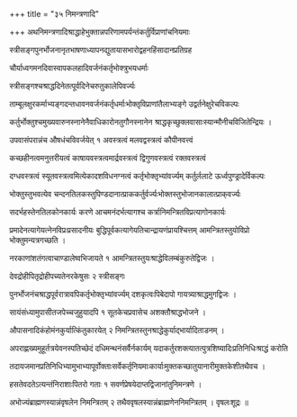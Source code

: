 +++
title = "३५ निमन्त्रणादि"

+++
अथनिमन्त्रणादिश्राद्धाहेभुक्तान्नपरिणामपर्यन्तंकर्तुर्विप्राणांचनियमाः

स्त्रीसङ्गपुनर्भोजनानृतभाषणाध्यापनद्युतायासभारोद्वहनहिंसादानप्रतिग्रह

चौर्याध्वगमनदिवास्वापकलहादिवर्जनंकर्तृभोक्त्रुभयधर्माः

स्त्रीसङ्गश्चश्राद्धदिनेतत्पूर्वदिनेचरुतुकालेपिवर्ज्यः

ताम्बूलक्षुरकर्माभ्यङ्गदन्तधावनवर्जनंकर्तृधर्माःभोक्तृविप्राणांतैलाभ्यङ्गे उद्वर्तनेक्षुरेचविकल्पः

कर्तुर्भोक्तुश्चमुख्यवारुनस्नानेनैवाधिकारोनतुगौनस्नानेन श्राद्धकृच्छुक्लवासाःस्यान्मौनीचविजितेन्द्रियः ।

उपवासंपरान्नंच औषधंचविवर्जयेत् १ अवस्त्रत्वं मलवद्वस्त्रत्वं कौपीनवत्त्वं

कच्छहीनत्वमनुत्तरीयत्वं काषायवस्त्रत्वमार्द्रवस्त्रत्वं द्विगुणवस्त्रत्वं रक्तवस्त्रत्वं

दग्धवस्त्रत्वं स्यूतवस्त्रत्वमित्येकादशविधनग्नत्वं कर्तृभोक्तृभ्यांवर्ज्यम् कर्तुर्ललाटे ऊर्ध्वपुण्ड्रादेर्विकल्पः

भोक्तुस्तुभवत्येव चन्दनतिलकस्तुपिण्डदानात्प्राककर्तुर्वर्ज्यःभोक्तस्तुभोजानकालात्प्राक्‌वर्ज्यः

सदर्भहस्तेनतिलकोनकार्यः करणे आचमनंदर्भत्यागश्च कर्त्रानिमन्त्रितविप्रत्यागोनकार्यः

प्रमादेनत्यागेयत्नेनविप्रःप्रसादनीयः बुद्धिपूर्वकत्यागेयतिचान्द्रायणंप्रायश्चित्तम् आमन्त्रितस्तुयोविप्रो भोक्तुमन्यत्रगच्छति ।

नरकाणांशतंगत्वाचाण्डालेष्वभिजायते १ आमन्त्रितस्तुयःश्राद्धेविलम्बंकुरुतेद्विजः ।

देवद्रोहीपितृद्रोहीपच्यतेनरकेषुसः २ स्त्रीसङ्गः

पुनर्भोजनंचश्राद्धपूर्वरात्रावपिकर्तृभोक्तृभ्यांवर्ज्यम् दशकृत्वःपिबेदापो गायत्र्याश्राद्धमुगद्विजः ।

सायंसंध्यामुपासीतजपेच्चजुहुयादपि १ सूतकेचप्रवासेच अशक्तौश्राद्धभोजने ।

औपासनादिकंहोमंनकुर्यात्किंतुकारयेत् २ निमन्त्रितस्तुनश्राद्धेकुर्याद्भार्यादिताडनम् ।

अपराह्णख्यमुहूर्तत्रयेवनस्पतिच्छेदं दधिमन्थनंसर्वैर्नकार्यम् यदाकर्तुरशक्त्यातत्पुत्रशिष्यादिःप्रतिनिधिःश्राद्धं करोति

तदायजमानप्रतिनिधिभ्यामुभाभ्यापूर्वोक्ताःसर्वेकर्तृनियमाःकार्याःमुक्तकच्छातुयानारीमुक्तकेशीतथैवच ।

हसतेवदतेऽत्यन्तंनिराशाःपितरो गताः १ सवर्णप्रेषयेदाप्तद्विजानांतुनिमन्त्रणे ।

अभोज्यंब्राह्मणस्यान्नंवृषलेन निमन्त्रितम् २ तथैववृषलस्यान्नंब्राह्मणेननिमन्त्रितम् । वृषलःशूद्रः ॥
